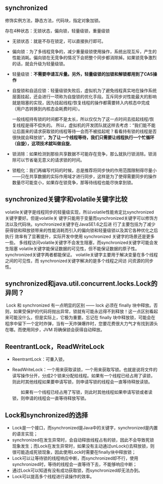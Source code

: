 
 ## synchronized

  修饰实例方法，静态方法，代码块，指定对象加锁。

  存在4种状态：无锁状态，偏向锁，轻量级锁，重量级锁

- 无锁状态：就是不存在锁定，可以直接执行即可。

- 偏向锁：为了多线程竞争的，减少重量级锁使用操作，系统出现互斥，产生的性能消耗。偏向锁在无竞争的情况下会把整个同步都消除掉。如果锁竞争激烈的话，就会升级为轻量级锁。

- 轻量级锁：**不需要申请互斥量。另外，轻量级锁的加锁和解锁都用到了CAS操作**

- 自旋锁和自适应锁：轻量级锁失败后，虚拟机为了避免线程真实地在操作系统层面挂起，还会进行一项称为自旋锁的优化手段。互斥同步对性能最大的影响就是阻塞的实现，因为挂起线程/恢复线程的操作都需要转入内核态中完成（用户态转换到内核态会耗费时间）。

  一般线程持有锁的时间都不是太长，所以仅仅为了这一点时间去挂起线程/恢复线程是得不偿失的。 所以，虚拟机的开发团队就这样去考虑：“我们能不能让后面来的请求获取锁的线程等待一会而不被挂起呢？看看持有锁的线程是否很快就会释放锁”。**为了让一个线程等待，我们只需要让线程执行一个忙循环（自旋），这项技术就叫做自旋**。

- 锁消除：如果检测到那些共享数据不可能存在竞争，那么就执行锁消除。锁消除可以节省毫无意义的请求锁的时间。

- 锁粗化：我们再编写代码的时候，总是推荐将同步快的作用范围限制得尽量小——只在共享数据的实际作用域才进行同步，这样是为了使得需要同步的操作数量尽可能变小，如果存在锁竞争，那等待线程也能尽快拿到锁。



## synchronized关键字和volatile关键字比较

​		volatile关键字是线程同步的轻量级实现，所以volatile性能肯定比synchronized关键字要好。但是volatile关 键字只能用于变量而synchronized关键字可以修饰方法以及代码块。synchronized关键字在JavaSE1.6之后进 行了主要包括为了减少获得锁和释放锁带来的性能消耗而引入的偏向锁和轻量级锁以及其它各种优化之后执行 效率有了显著提升，实际开发中使用 synchronized 关键字的场景还是更多一些。 多线程访问volatile关键字不会发生阻塞，而synchronized关键字可能会发生阻塞 volatile关键字能保证数据的可见性，但不能保证数据的原子性。synchronized关键字两者都能保证。 volatile关键字主要用于解决变量在多个线程之间的可见性，而 synchronized关键字解决的是多个线程之间访 问资源的同步性。



## synchronized和java.util.concurrent.locks.Lock的异同？

​		Lock 和 synchronized 有一点明显的区别 —— lock 必须在 finally 块中释放。否则，如果受保护的代码将抛出异常，锁就有可能永远得不到释放！这一点区别看起来可能没什么，但是实际上，它极为重要。忘记在 finally 块中释放锁，可能会在程序中留下一个定时炸弹，当有一天炸弹爆炸时，您要花费很大力气才有找到源头在哪。而使用同步，JVM 将确保锁会获得自动释放。



## ReentrantLock，ReadWriteLock

- ReentrantLock：可重入锁，

- ReadWriteLock：一个用来获取读锁，一个用来获取写锁。也就是说将文件的读写操作分开，分成2个锁来分配给线程。如果有一个线程已经占用了读锁，则此时其他线程如果要申请写锁，则申请写锁的线程会一直等待释放读锁。

  　　如果有一个线程已经占用了写锁，则此时其他线程如果申请写锁或者读锁，则申请的线程会一直等待释放写锁。



## Lock和synchronized的选择

- Lock是一个接口，而synchronized是Java中的关键字，synchronized是内置的语言实现；
- synchronized在发生异常时，会自动释放线程占有的锁，因此不会导致死锁现象发生；而Lock在发生异常时，如果没有主动通过unLock()去释放锁，则很可能造成死锁现象，因此使用Lock时需要在finally块中释放锁；
- Lock可以让等待锁的线程响应中断，而synchronized却不行，使用synchronized时，等待的线程会一直等待下去，不能够响应中断；
- 通过Lock可以知道有没有成功获取锁，而synchronized却无法办到。
- Lock可以提高多个线程进行读操作的效率。
